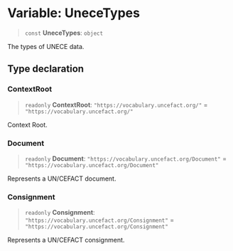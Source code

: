 # Variable: UneceTypes

> `const` **UneceTypes**: `object`

The types of UNECE data.

## Type declaration

### ContextRoot

> `readonly` **ContextRoot**: `"https://vocabulary.uncefact.org/"` = `"https://vocabulary.uncefact.org/"`

Context Root.

### Document

> `readonly` **Document**: `"https://vocabulary.uncefact.org/Document"` = `"https://vocabulary.uncefact.org/Document"`

Represents a UN/CEFACT document.

### Consignment

> `readonly` **Consignment**: `"https://vocabulary.uncefact.org/Consignment"` = `"https://vocabulary.uncefact.org/Consignment"`

Represents a UN/CEFACT consignment.
